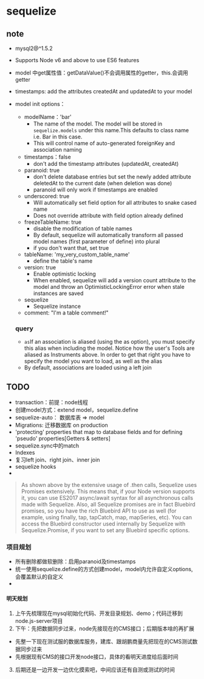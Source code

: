 # sequelize


## note
* mysql2@^1.5.2
* Supports Node v6 and above to use ES6 features
* model 中get属性值：getDataValue()不会调用属性的getter，this.会调用getter
* timestamps: add the attributes createdAt and updatedAt to your model

* model init options：
  * modelName：'bar'
    * The name of the model. The model will be stored in `sequelize.models` under this name.This defaults to class name i.e. Bar in this case.
    * This will control name of auto-generated foreignKey and association naming
  * timestamps：false
    * don't add the timestamp attributes (updatedAt, createdAt)
  * paranoid: true
    * don't delete database entries but set the newly added attribute deletedAt to the current date (when deletion was done)
    * paranoid will only work if timestamps are enabled
  * underscored: true
    * Will automatically set field option for all attributes to snake cased name
    * Does not override attribute with field option already defined
  * freezeTableName: true
    * disable the modification of table names
    * By default, sequelize will automatically transform all passed model names (first parameter of define) into plural
    * if you don't want that, set true
  * tableName: 'my_very_custom_table_name'
    * define the table's name
  * version: true
    * Enable optimistic locking
    * When enabled, sequelize will add a version count attribute to the model and throw an OptimisticLockingError error when stale instances are saved
  * sequelize
    * Sequelize instance
  * comment: "I'm a table comment!"

  ### query
  * ```as```If an association is aliased (using the as option), you must specify this alias when including the model. Notice how the user's Tools are aliased as Instruments above. In order to get that right you have to specify the model you want to load, as well as the alias
  * By default, associations are loaded using a left join

## TODO 
* transaction：前提：node线程
* 创建model方式：extend model，sequelize.define
* sequelize-auto： 数据库表 => model
* Migrations: 迁移数据库 on  production
* 'protecting' properties that map to database fields and for defining 'pseudo' properties[Getters & setters]
* sequelize.sync中的match
* Indexes
* 复习left join、right join、inner join
* sequelize hooks
* 

> As shown above by the extensive usage of .then calls, Sequelize uses Promises extensively. This means that, if your Node version supports it, you can use ES2017 async/await syntax for all asynchronous calls made with Sequelize.
> Also, all Sequelize promises are in fact Bluebird promises, so you have the rich Bluebird API to use as well (for example, using finally, tap, tapCatch, map, mapSeries, etc). You can access the Bluebird constructor used internally by Sequelize with Sequelize.Promise, if you want to set any Bluebird specific options.


### 项目规划
* 所有删除都做软删除：启用paranoid及timestamps
* 统一使用sequelize.define的方式创建model，model内允许自定义options, 会覆盖默认的自定义
* 


#### 明天规划
1. 上午先梳理现在mysql初始化代码、开发目录规划、demo；代码迁移到node.js-server项目
2. 下午：先把数据同步过来，node先接现在的CMS接口；后期版本啥的再扩展
  * 先整一下现在测试服的数据库服务，建库、跟胡鹏商量先把现在的CMS测试数据同步过来
  * 先根据现有CMS的接口开发node接口，具体的看明天进度给后面时间
3. 后期还是一边开发一边优化摸索吧，中间应该还有自测或测试的时间



